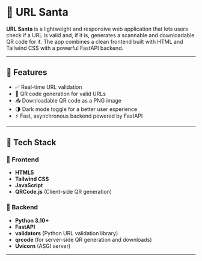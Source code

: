 # 🎅 URL Santa

**URL Santa** is a lightweight and responsive web application that lets users check if a URL is valid and, if it is, generates a scannable and downloadable QR code for it. The app combines a clean frontend built with HTML and Tailwind CSS with a powerful FastAPI backend.

---

## 🚀 Features

- ✅ Real-time URL validation
- 📱 QR code generation for valid URLs
- 📥 Downloadable QR code as a PNG image
- 🌗 Dark mode toggle for a better user experience
- ⚡ Fast, asynchronous backend powered by FastAPI

---

## 🧰 Tech Stack

### 🔹 Frontend
- **HTML5**
- **Tailwind CSS**
- **JavaScript**
- **QRCode.js** (Client-side QR generation)

### 🔹 Backend
- **Python 3.10+**
- **FastAPI**
- **validators** (Python URL validation library)
- **qrcode** (for server-side QR generation and downloads)
- **Uvicorn** (ASGI server)

---

